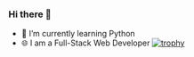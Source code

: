 ### Hi there 👋

- 🌱 I’m currently learning Python
- 🌐 I am a Full-Stack Web Developer
[![trophy](https://github-profile-trophy.vercel.app/?username=ryo-ma)](https://github.com/ryo-ma/github-profile-trophy)
